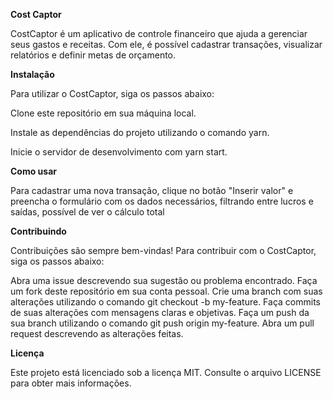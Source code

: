 **Cost Captor** 


CostCaptor é um aplicativo de controle financeiro que ajuda a gerenciar seus gastos e receitas. Com ele, é possível cadastrar transações, visualizar relatórios e definir metas de orçamento.


**Instalação**


Para utilizar o CostCaptor, siga os passos abaixo:


Clone este repositório em sua máquina local.


Instale as dependências do projeto utilizando o comando yarn.


Inicie o servidor de desenvolvimento com yarn start.


**Como usar**


Para cadastrar uma nova transação, clique no botão "Inserir valor" e preencha o formulário com os dados necessários, filtrando entre lucros e saídas, possível de ver o cálculo total 


**Contribuindo**


Contribuições são sempre bem-vindas! Para contribuir com o CostCaptor, siga os passos abaixo:


Abra uma issue descrevendo sua sugestão ou problema encontrado.
Faça um fork deste repositório em sua conta pessoal.
Crie uma branch com suas alterações utilizando o comando git checkout -b my-feature.
Faça commits de suas alterações com mensagens claras e objetivas.
Faça um push da sua branch utilizando o comando git push origin my-feature.
Abra um pull request descrevendo as alterações feitas.


**Licença**


Este projeto está licenciado sob a licença MIT. Consulte o arquivo LICENSE para obter mais informações.

